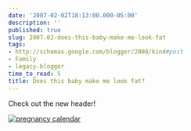 ```yaml
---
date: '2007-02-02T18:13:00.000-05:00'
description: ''
published: true
slug: 2007-02-does-this-baby-make-me-look-fat
tags:
- http://schemas.google.com/blogger/2008/kind#post
- Family
- legacy-blogger
time_to_read: 5
title: Does this baby make me look fat?
---
```


Check out the new header!

<a href="http://pregnancy.baby-gaga.com/"><a href="http://pregnancy.baby-gaga.com/"><img alt="pregnancy calendar" border="0" src="http://tickers.baby-gaga.com/p/dev271pr___.png" /></a>